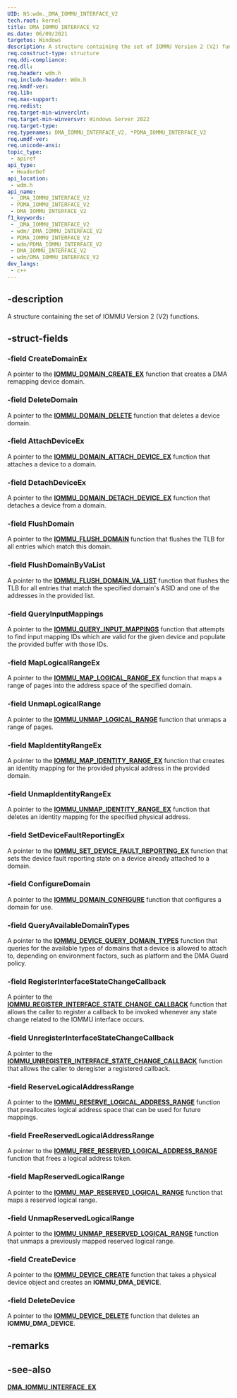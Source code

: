 ```yaml
---
UID: NS:wdm._DMA_IOMMU_INTERFACE_V2
tech.root: kernel
title: DMA_IOMMU_INTERFACE_V2
ms.date: 06/09/2021
targetos: Windows
description: A structure containing the set of IOMMU Version 2 (V2) functions.
req.construct-type: structure
req.ddi-compliance: 
req.dll: 
req.header: wdm.h
req.include-header: Wdm.h
req.kmdf-ver: 
req.lib: 
req.max-support: 
req.redist: 
req.target-min-winverclnt: 
req.target-min-winversvr: Windows Server 2022
req.target-type: 
req.typenames: DMA_IOMMU_INTERFACE_V2, *PDMA_IOMMU_INTERFACE_V2
req.umdf-ver: 
req.unicode-ansi: 
topic_type:
 - apiref
api_type:
 - HeaderDef
api_location:
 - wdm.h
api_name:
 - _DMA_IOMMU_INTERFACE_V2
 - PDMA_IOMMU_INTERFACE_V2
 - DMA_IOMMU_INTERFACE_V2
f1_keywords:
 - _DMA_IOMMU_INTERFACE_V2
 - wdm/_DMA_IOMMU_INTERFACE_V2
 - PDMA_IOMMU_INTERFACE_V2
 - wdm/PDMA_IOMMU_INTERFACE_V2
 - DMA_IOMMU_INTERFACE_V2
 - wdm/DMA_IOMMU_INTERFACE_V2
dev_langs:
 - c++
---
```


## -description

A structure containing the set of IOMMU Version 2 (V2) functions.

## -struct-fields

### -field CreateDomainEx

A pointer to the [**IOMMU_DOMAIN_CREATE_EX**](nc-wdm-iommu_domain_create_ex.md) function that creates a DMA remapping device domain.

### -field DeleteDomain

A pointer to the [**IOMMU_DOMAIN_DELETE**](nc-wdm-iommu_domain_delete.md) function that deletes a device domain.

### -field AttachDeviceEx

A pointer to the [**IOMMU_DOMAIN_ATTACH_DEVICE_EX**](nc-wdm-iommu_domain_attach_device_ex.md) function that attaches a device to a domain.

### -field DetachDeviceEx

A pointer to the [**IOMMU_DOMAIN_DETACH_DEVICE_EX**](nc-wdm-iommu_domain_detach_device_ex.md) function that detaches a device from a domain.

### -field FlushDomain

A pointer to the [**IOMMU_FLUSH_DOMAIN**](nc-wdm-iommu_flush_domain.md) function that flushes the TLB for all entries which match this domain.

### -field FlushDomainByVaList

A pointer to the [**IOMMU_FLUSH_DOMAIN_VA_LIST**](nc-wdm-iommu_flush_domain_va_list.md) function that flushes the TLB for all entries that match the specified domain's ASID and one of the addresses in the provided list.

### -field QueryInputMappings

A pointer to the [**IOMMU_QUERY_INPUT_MAPPINGS**](nc-wdm-iommu_query_input_mappings.md) function that attempts to find input mapping IDs which are valid for the given device and populate the provided buffer with those IDs.

### -field MapLogicalRangeEx

A pointer to the [**IOMMU_MAP_LOGICAL_RANGE_EX**](nc-wdm-iommu_map_logical_range_ex.md) function that maps a range of pages into the address space of the specified domain.

### -field UnmapLogicalRange

A pointer to the [**IOMMU_UNMAP_LOGICAL_RANGE**](nc-wdm-iommu_unmap_logical_range.md) function that unmaps a range of pages.

### -field MapIdentityRangeEx

A pointer to the [**IOMMU_MAP_IDENTITY_RANGE_EX**](nc-wdm-iommu_map_identity_range_ex.md) function that creates an identity mapping for the provided physical address in the provided domain.

### -field UnmapIdentityRangeEx

A pointer to the [**IOMMU_UNMAP_IDENTITY_RANGE_EX**](nc-wdm-iommu_unmap_identity_range_ex.md) function that deletes an identity mapping for the specified physical address.

### -field SetDeviceFaultReportingEx

A pointer to the [**IOMMU_SET_DEVICE_FAULT_REPORTING_EX**](nc-wdm-iommu_set_device_fault_reporting_ex.md) function that sets the device fault reporting state on a device already attached to a domain.

### -field ConfigureDomain

A pointer to the [**IOMMU_DOMAIN_CONFIGURE**](nc-wdm-iommu_domain_configure.md) function that configures a domain for use.

### -field QueryAvailableDomainTypes

A pointer to the [**IOMMU_DEVICE_QUERY_DOMAIN_TYPES**](nc-wdm-iommu_device_query_domain_types.md) function that queries for the available types of domains that a device is allowed to attach to, depending on environment factors, such as platform and the DMA Guard policy.

### -field RegisterInterfaceStateChangeCallback

A pointer to the [**IOMMU_REGISTER_INTERFACE_STATE_CHANGE_CALLBACK**](nc-wdm-iommu_register_interface_state_change_callback.md) function that allows the caller to register a callback to be invoked whenever any state change related to the IOMMU interface occurs.

### -field UnregisterInterfaceStateChangeCallback

A pointer to the [**IOMMU_UNREGISTER_INTERFACE_STATE_CHANGE_CALLBACK**](nc-wdm-iommu_unregister_interface_state_change_callback.md) function that allows the caller to deregister a registered callback.

### -field ReserveLogicalAddressRange

A pointer to the [**IOMMU_RESERVE_LOGICAL_ADDRESS_RANGE**](nc-wdm-iommu_reserve_logical_address_range.md) function that preallocates logical address space that can be used for future mappings.

### -field FreeReservedLogicalAddressRange

A pointer to the [**IOMMU_FREE_RESERVED_LOGICAL_ADDRESS_RANGE**](nc-wdm-iommu_free_reserved_logical_address_range.md) function that frees a logical address token.

### -field MapReservedLogicalRange

A pointer to the [**IOMMU_MAP_RESERVED_LOGICAL_RANGE**](nc-wdm-iommu_map_reserved_logical_range.md) function that maps a reserved logical range.

### -field UnmapReservedLogicalRange

A pointer to the [**IOMMU_UNMAP_RESERVED_LOGICAL_RANGE**](nc-wdm-iommu_unmap_reserved_logical_range.md) function that unmaps a previously mapped reserved logical range.

### -field CreateDevice

A pointer to the [**IOMMU_DEVICE_CREATE**](nc-wdm-iommu_device_create.md) function that takes a physical device object and creates an **IOMMU_DMA_DEVICE**.

### -field DeleteDevice

A pointer to the [**IOMMU_DEVICE_DELETE**](nc-wdm-iommu_device_delete.md) function that deletes an **IOMMU_DMA_DEVICE**.

## -remarks

## -see-also

[**DMA_IOMMU_INTERFACE_EX**](ns-wdm-dma_iommu_interface_ex.md)
